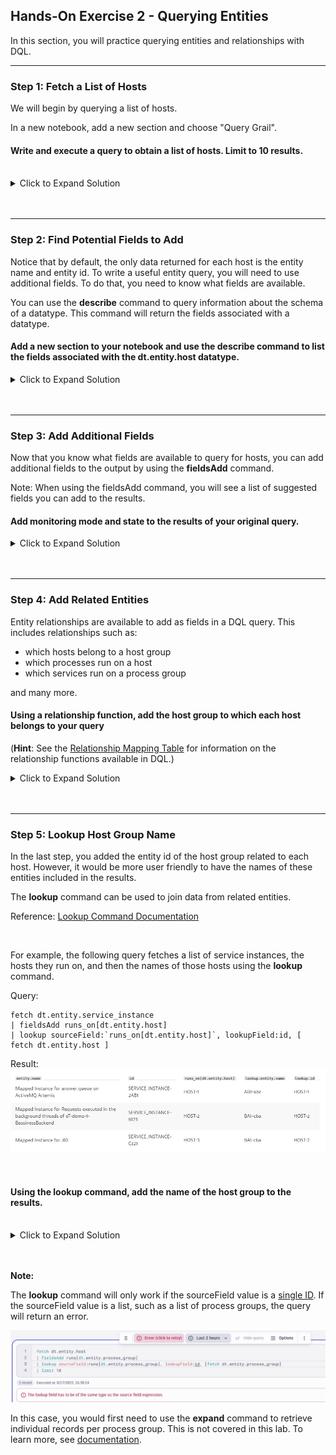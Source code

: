 ## Hands-On Exercise 2 - Querying Entities

In this section, you will practice querying entities and relationships with DQL.

---

### Step 1: Fetch a List of Hosts

We will begin by querying a list of hosts.

In a new notebook, add a new section and choose "Query Grail".


#### Write and execute a query to obtain a list of hosts. Limit to 10 results.

<br>


<details>
<summary>Click to Expand Solution</summary>
<br>
<br>

```
fetch dt.entity.host
| limit 10
```

![Notebooks](../../assets/images/Query_Entities_Fetch_Hosts.png)
</details>

<br>
<br>

---

### Step 2: Find Potential Fields to Add

Notice that by default, the only data returned for each host is the entity name and entity id.  To write a useful entity query, you will need to use additional fields.  To do that, you need to know what fields are available.

You can use the **describe** command to query information about the schema of a datatype.  This command will return the fields associated with a datatype.

#### Add a new section to your notebook and use the describe command to list the fields associated with the dt.entity.host datatype.

<details>
<summary>Click to Expand Solution</summary>
<br>

```
describe dt.entity.host
```

![Notebooks](../../assets/images/Query_Entities_Describe_Hosts.png)
</details>

<br>
<br>

---

### Step 3: Add Additional Fields

Now that you know what fields are available to query for hosts, you can add additional fields to the output by using the **fieldsAdd** command.

Note: When using the fieldsAdd command, you will see a list of suggested fields you can add to the results.  

<!-- ![Notebooks](../../assets/images/Query_Entities_Add_Fields.png) -->

#### Add monitoring mode and state to the results of your original query.

<details>
<summary>Click to Expand Solution</summary>

```
fetch dt.entity.host
| fieldsAdd monitoringMode, state
| limit 10
```

![Entities with Added Fields Result](../../assets/images/Query_Entities_With_Added_Fields.png)

</details>
<br>
<br>

---

### Step 4: Add Related Entities

Entity relationships are available to add as fields in a DQL query.  This includes relationships such as:
- which hosts belong to a host group
- which processes run on a host
- which services run on a process group

and many more.



#### Using a relationship function, add the host group to which each host belongs to your query

(**Hint**: See the [Relationship Mapping Table](https://www.dynatrace.com/support/help/shortlink/grail-querying-monitored-entities#relationship-mapping-table) for information on the relationship functions available in DQL.)
<br>

<details>
<summary>Click to Expand Solution</summary>

```
fetch dt.entity.host
| fieldsAdd monitoringMode, state, instance_of[dt.entity.host_group]
| limit 10
```

![Add Related Entities Result](../../assets/images/Query_Entities_Add_Related_Entities.png)

</details>
<br>
<br>

---

### Step 5: Lookup Host Group Name

In the last step, you added the entity id of the host group related to each host.  However, it would be more user friendly to have the names of these entities included in the results.

The **lookup** command can be used to join data from related entities.

Reference: [Lookup Command Documentation](https://www.dynatrace.com/support/help/shortlink/dql-commands#lookup)

<br>

For example, the following query fetches a list of service instances, the hosts they run on, and then the names of those hosts using the **lookup** command.

Query:
```
fetch dt.entity.service_instance
| fieldsAdd runs_on[dt.entity.host]
| lookup sourceField:`runs_on[dt.entity.host]`, lookupField:id, [ fetch dt.entity.host ]
```
Result:
![Lookup Example](../../assets/images/lookup_example_result.png)

<br>

#### Using the lookup command, add the name of the host group to the results.
<br>



<details>
<summary>Click to Expand Solution</summary>

```
fetch dt.entity.host
| fieldsAdd monitoringMode, state, instance_of[dt.entity.host_group]
| lookup sourceField:`instance_of[dt.entity.host_group]`, lookupField:id, [ fetch dt.entity.host_group]
```

![Lookup Host Group Result](../../assets/images/Query_Entities_Lookup_Host_Group.png)

</details>
<br>
<br>

**Note:** 

The **lookup** command will only work if the sourceField value is a <u>single ID</u>.  If the sourceField value is a list, such as a list of process groups, the query will return an error.

![Lookup Error](../../assets/images/Query_Entities_Lookup_Error.png)

In this case, you would first need to use the **expand** command to retrieve individual records per process group.  This is not covered in this lab.  To learn more, see [documentation](https://www.dynatrace.com/support/help/shortlink/grail-querying-monitored-entities#expand-relationships).

<br>
<br>